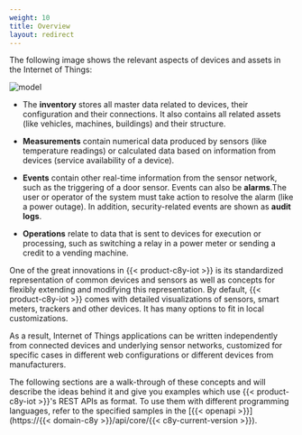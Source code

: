 ```yaml
---
weight: 10
title: Overview
layout: redirect
---
```



The following image shows the relevant aspects of devices and assets in the Internet of Things:

![model](/images/concepts-guide/model.png)

* The **inventory** stores all master data related to devices, their configuration and their connections. It also contains all related assets (like vehicles, machines, buildings) and their structure.

* **Measurements** contain numerical data produced by sensors (like temperature readings) or calculated data based on information from devices (service availability of a device).

* **Events** contain other real-time information from the sensor network, such as the triggering of a door sensor. Events can also be **alarms**.The user or operator of the system must take action to resolve the alarm (like a power outage). In addition, security-related events are shown as **audit logs**.

* **Operations** relate to data that is sent to devices for execution or processing, such as switching a relay in a power meter or sending a credit to a vending machine.

One of the great innovations in {{< product-c8y-iot >}} is its standardized representation of common devices and sensors as well as concepts for flexibly extending and modifying this representation. By default, {{< product-c8y-iot >}} comes with detailed visualizations of sensors, smart meters, trackers and other devices. It has many options to fit in local customizations.

As a result, Internet of Things applications can be written independently from connected devices and underlying sensor networks, customized for specific cases in different web configurations or different devices from manufacturers.

The following sections are a walk-through of these concepts and will describe the ideas behind it and give you examples which use {{< product-c8y-iot >}}'s REST APIs as format. To use them with different programming languages, refer to the specified samples in the [{{< openapi >}}](https://{{< domain-c8y >}}/api/core/{{< c8y-current-version >}}).
